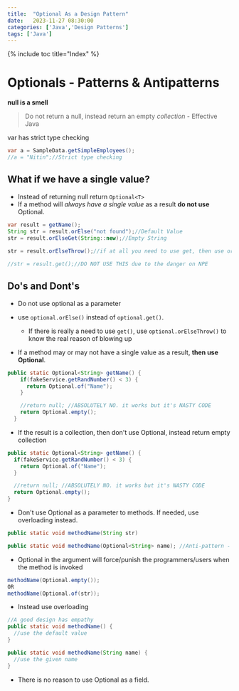 ```yaml
---
title:  "Optional As a Design Pattern"
date:   2023-11-27 08:30:00
categories: ['Java','Design Patterns']
tags: ['Java']
---
```


{% include toc title="Index" %}

# Optionals - Patterns & Antipatterns

**null is a smell**

> Do not return a null, instead return an empty *collection* - Effective Java

var has strict type checking

```java
var a = SampleData.getSimpleEmployees();
//a = "Nitin";//Strict type checking
```


## What if we have a single value?

* Instead of returning null return `Optional<T>`
* If a method will *always have a single value* as a result **do not use** Optional.

```java
var result = getName();
String str = result.orElse("not found");//Default Value
str = result.orElseGet(String::new);//Empty String
        
str = result.orElseThrow();//if at all you need to use get, then use orThrow instead

//str = result.get();//DO NOT USE THIS due to the danger on NPE
```


## Do's and Dont's

* Do not use optional as a parameter 

* use `optional.orElse()` instead of `optional.get()`. 
  * If there is really a need to use `get()`, use `optional.orElseThrow()` to know the real reason of blowing up

* If a method may or may not have a single value as a result, **then use Optional**.
```java
public static Optional<String> getName() {
    if(fakeService.getRandNumber() < 3) {
      return Optional.of("Name");
    }

    //return null; //ABSOLUTELY NO. it works but it's NASTY CODE
    return Optional.empty();
  }
```

* If the result is a collection, then don't use Optional, instead return empty collection
```java
public static Optional<String> getName() {
  if(fakeService.getRandNumber() < 3) {
    return Optional.of("Name");
  }

  //return null; //ABSOLUTELY NO. it works but it's NASTY CODE
  return Optional.empty();
}
```

* Don't use Optional<T> as a parameter to methods. If needed, use overloading instead.
```java
public static void methodName(String str)

public static void methodName(Optional<String> name); //Anti-pattern - DO NOT DO THIS
```
  - Optional in the argument will force/punish the programmers/users when the method is invoked
```java
methodName(Optional.empty());
OR
methodName(Optional.of(str));
```

  - Instead use overloading
```java
//A good design has empathy
public static void methodName() {
  //use the default value
}

public static void methodName(String name) {
  //use the given name
}
```

* There is no reason to use Optional as a field.